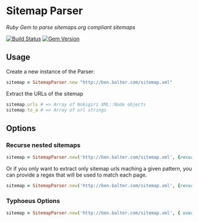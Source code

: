 # Sitemap Parser

*Ruby Gem to parse sitemaps.org compliant sitemaps*

[![Build Status](https://travis-ci.org/benbalter/sitemap-parser.svg?branch=master)](https://travis-ci.org/benbalter/sitemap-parser) [![Gem Version](https://badge.fury.io/rb/sitemap-parser.svg)](http://badge.fury.io/rb/sitemap-parser)

## Usage

Create a new instance of the Parser:
```ruby
sitemap = SitemapParser.new "http://ben.balter.com/sitemap.xml"
```

Extract the URLs of the sitemap
```ruby
sitemap.urls # => Array of Nokigiri XML::Node objects
sitemap.to_a # => Array of url strings
```

## Options

### Recurse nested sitemaps

```ruby
sitemap = SitemapParser.new('http://ben.balter.com/sitemap.xml', {recurse: true})
```

Or if you only want to extract only sitemap urls maching a given pattern, you
can provide a regex that will be used to match each page.

```ruby
sitemap = SitemapParser.new('http://ben.balter.com/sitemap.xml', {recurse: true, url_regex: /sitemapregex/})
```

### Typhoeus Options

```ruby
sitemap = SitemapParser.new('http://ben.balter.com/sitemap.xml', { userpwd: "username:password" })
```